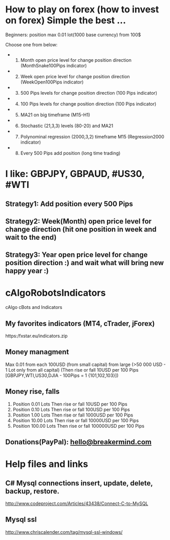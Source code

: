 # How to play on forex (how to invest on forex) Simple the best ...
Beginners: position max 0.01 lot(1000 base currency) from 100$

Choose one from below:
* 1) Month open price level for change position direction (MonthSnake100Pips indicator)
* 2) Week open price level for change position direction (WeekOpen100Pips indicator)
* 3) 500 Pips levels for change position direction (100 Pips indicator)
* 4) 100 Pips levels for change position direction (100 Pips indicator)
* 5) MA21 on big timeframe (M15-H1)
* 6) Stochastic (21,3,3) levels (80-20) and MA21
* 7) Polynominal regression (2000,3,2) timeframe M15 (Regression2000 indicator)
* 8) Every 500 Pips add position (long time trading)

# I like: GBPJPY, GBPAUD, #US30, #WTI 
## Strategy1: Add position every 500 Pips
## Strategy2: Week(Month) open price level for change direction (hit one position in week and wait to the end) 
## Strategy3: Year open price level for change position direction :) and wait what will bring new happy year :)


# cAlgoRobotsIndicators
cAlgo cBots and Indicators

## My favorites indicators (MT4, cTrader, jForex)
https:/fxstar.eu/indicators.zip

## Money managment
Max 0.01 from each 100USD (from small capital) from large (>50 000 USD - 1 Lot only from all capital)
(Then rise or fall 10USD per 100 Pips [GBPJPY,WTI,US30,DJIA - 100Pips = 1 {101,102,103}])

## Money rise, falls
1) Position 0.01 Lots Then rise or fall 10USD per 100 Pips
2) Position 0.10 Lots Then rise or fall 100USD per 100 Pips
3) Position 1.00 Lots Then rise or fall 1000USD per 100 Pips
4) Position 10.00 Lots Then rise or fall 10000USD per 100 Pips
5) Position 100.00 Lots Then rise or fall 100000USD per 100 Pips

## Donations(PayPal): hello@breakermind.com


# Help files and links
## C# Mysql connections insert, update, delete, backup, restore.
http://www.codeproject.com/Articles/43438/Connect-C-to-MySQL

## Mysql ssl
http://www.chriscalender.com/tag/mysql-ssl-windows/

